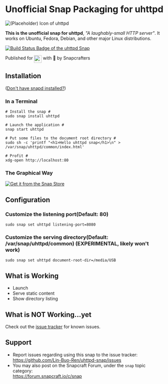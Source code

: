 # Unofficial Snap Packaging for uhttpd
<!--
	Use the Staticaly service for easy access to in-repo pictures:
	https://www.staticaly.com/
-->
![(Placeholder) Icon of uhttpd](https://cdn.staticaly.com/gh/Lin-Buo-Ren/snapcrafters-template-plus/bea3bc56/snap/gui/my-awesome-app.png "(Placeholder) Icon of uhttpd")

**This is the unofficial snap for uhttpd**, *"A laughably-small HTTP server"*. It works on Ubuntu, Fedora, Debian, and other major Linux distributions.

[![Build Status Badge of the `uhttpd` Snap](https://build.snapcraft.io/badge/Lin-Buo-Ren/uhttpd-snap.svg "Build Status of the `uhttpd` snap")](https://build.snapcraft.io/user/Lin-Buo-Ren/uhttpd-snap)

<!-- Uncomment and modify this when you have a screenshot
![Screenshot of the Snapped Application](local/screenshots/screenshot.png "Screenshot of the Snapped Application")
-->

Published for <img src="http://anything.codes/slack-emoji-for-techies/emoji/tux.png" align="top" width="24" /> with 💝 by Snapcrafters

## Installation
([Don't have snapd installed?](https://snapcraft.io/docs/core/install))

### In a Terminal
    # Install the snap #
    sudo snap install uhttpd
    
    # Launch the application #
    snap start uhttpd

    # Put some files to the document root directory #
    sudo sh -c 'printf "<h1>Hello uhttpd snap</h1>\n" > /var/snap/uhttpd/common/index.html'
    
    # Profit #
    xdg-open http://localhost:80

### The Graphical Way
[![Get it from the Snap Store](https://snapcraft.io/static/images/badges/en/snap-store-black.svg)](https://snapcraft.io/uhttpd)

## Configuration
### Customize the listening port(Default: 80)
    sudo snap set uhttpd listening-port=8080

### Customize the serving directory(Default: /var/snap/uhttpd/common) (EXPERIMENTAL, likely won't work)
    sudo snap set uhttpd document-root-dir=/media/USB

## What is Working
* Launch
* Serve static content
* Show directory listing

## What is NOT Working...yet 
Check out the [issue tracker](https://github.com/Lin-Buo-Ren/uhttpd-snap/issues) for known issues.

## Support
* Report issues regarding using this snap to the issue tracker:  
  <https://github.com/Lin-Buo-Ren/uhttpd-snap/issues>
* You may also post on the Snapcraft Forum, under the `snap` topic category:  
  <https://forum.snapcraft.io/c/snap>
